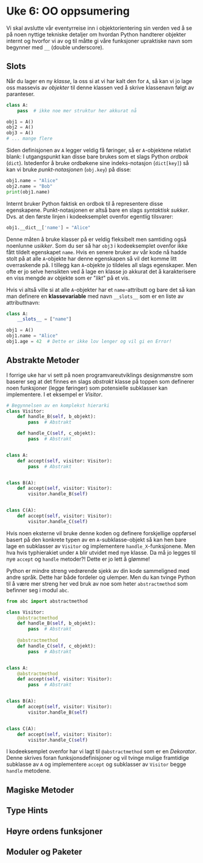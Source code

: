 # Uke 6: OO oppsumering

Vi skal avslutte vår eventyrreise inn i objektorientering sin verden ved å 
se på noen nyttige tekniske detaljer om hvordan Python handterer objekter internt
og hvorfor vi av og til måtte gi våre funksjoner upraktiske navn som begynner med
`__` (double underscore).

## Slots

Når du lager en ny _klasse_, la oss si at vi har kalt den for `A`, så kan
vi jo lage oss massevis av _objekter_ til denne klassen ved å skrive klassenavn følgt av paranteser.

```python
class A:
    pass  # ikke noe mer struktur her akkurat nå

obj1 = A()
obj2 = A()
obj3 = A()
# ... mange flere
```

Siden definisjonen av `A` legger veldig få føringer, så er `A`-objektene relativt blank:
I utgangspunkt kan disse bare brukes som et slags Python _ordbok_ (`dict`).
Istedenfor å bruke ordbøkene sine indeks-notasjon (`dict[key]`) så kan vi bruke _punkt-notasjonen_ (`obj.key`) på disse:

```python
obj1.name = "Alice"
obj2.name = "Bob"
print(obj1.name)
```

Internt bruker Python faktisk en ordbok til å representere disse egenskapene.
Punkt-notasjonen er altså bare en slags _syntaktisk sukker_.
Dvs. at den første linjen i kodeeksemplet ovenfor egentlig tilsvarer:
```python
obj1.__dict__['name'] = "Alice"
```

Denne måten å bruke klasser på er veldig fleksibelt men samtiding også noenlunne _usikker_.
Som du ser så har `obj3` i kodeeksemplet ovenfor ikke fått tildelt egenskapet `name`.
Hvis en senere bruker av vår kode nå hadde stolt på at alle `A`-objekte har denne egenskapen
så vil det komme litt overraskende på. I tillegg kan `A`-objekte jo tildeles all slags 
egenskaper. Men ofte er jo selve hensikten ved å lage en klasse jo akkurat det å karakterisere
en viss mengde av objekte som er "_likt_" på et vis. 

Hvis vi altså ville si at alle `A`-objekter har et `name`-attributt og bare det så kan man definere en **klassevariable** 
med navn `__slots__` som er en liste av attributtnavn:

```python
class A:
    __slots__ = ["name"]

obj1 = A()
obj1.name = "Alice"
obj1.age = 42  # Dette er ikke lov lenger og vil gi en Error!
```


## Abstrakte Metoder

I forrige uke har vi sett på noen programvareutviklings designmønstre som baserer seg at det finnes en slags
_abstrakt_ klasse på toppen som definerer noen funksjoner (legge føringer) som potensielle subklasser kan implementere.
I et eksempel er _Visitor_.

```python
# Begynnelsen av en komplekst hierarki
class Visitor:
    def handle_B(self, b_objekt):
        pass  # Abstrakt

    def handle_C(self, c_objekt):
        pass  # Abstrakt


class A:
    def accept(self, visitor: Visitor):
        pass  # Abstrakt


class B(A):
    def accept(self, visitor: Visitor):
        visitor.handle_B(self)


class C(A):
    def accept(self, visitor: Visitor):
        visitor.handle_C(self)
```
Hvis noen eksterne vil bruke denne koden og definere forskjellige oppførsel basert på
den konkrete typen av en `A`-subklasse-objekt så kan hen bare lage en subklasser av `Visitor`
og implementere `handle_X`-funksjonene. 
Men hva hvis typhierakiet under `A` blir utvidet med nye klasse. 
Da må jo legges til nye `accept` og `handle` metoder?!
Dette er jo lett å glømme! 

Python er mindre streng vedrørende sjekk av din kode sammeligned med andre språk.
Dette har både fordeler og ulemper. Men du kan tvinge Python til å være mer streng her
ved bruk av noe som heter `abstractmethod` som befinner seg i modul `abc`.
```python
from abc import abstractmethod

class Visitor:
    @abstractmethod
    def handle_B(self, b_objekt):
        pass  # Abstrakt
    
    @abstractmethod
    def handle_C(self, c_objekt):
        pass  # Abstrakt


class A:
    @abstractmethod
    def accept(self, visitor: Visitor):
        pass  # Abstrakt


class B(A):
    def accept(self, visitor: Visitor):
        visitor.handle_B(self)


class C(A):
    def accept(self, visitor: Visitor):
        visitor.handle_C(self)
```
I kodeeksemplet ovenfor har vi lagt til `@abstractmethod` som er en _Dekorator_.
Denne skrives foran funksjonsdefinisjoner og vil tvinge mulige framtidige subklasse av `A` og implementere `accept` 
og subklasser av `Visitor` begge `handle` metodene.

## Magiske Metoder

## Type Hints

## Høyre ordens funksjoner

## Moduler og Paketer


